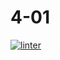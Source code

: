 # 4-01
[![linter](https://github.com/Daniel-Pawelko/4-01/workflows/linter/badge.svg)](https://github.com/marketplace/actions/super-linter) 
